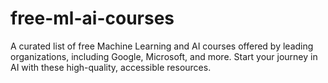 # free-ml-ai-courses
A curated list of free Machine Learning and AI courses offered by leading organizations, including Google, Microsoft, and more. Start your journey in AI with these high-quality, accessible resources.
